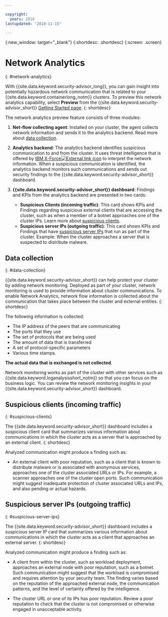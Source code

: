 ```yaml
---

copyright:
  years: 2018
lastupdated: "2018-11-15"

---
```


{:new_window: target="_blank"}
{:shortdesc: .shortdesc}
{:screen: .screen}

# Network Analytics
{: #network-analytics}

With {{site.data.keyword.security-advisor_long}}, you can gain insight into potentially hazardous network communication that is related to your {{site.data.keyword.containerlong_notm}} clusters. To preview this network analytics capability, select **Preview** from the {{site.data.keyword.security-advisor_short}} [Getting Started page](https://console.bluemix.net/security/advisor/#!/overview).
{: shortdesc}

The network analytics preview feature consists of three modules:

1. **Net-flow collecting agent**: Installed on your cluster, the agent collects network information and sends it to the analytics backend. Read more about [data collection](#data-collection).

2. **Analytics backend**: The analytics backend identifies suspicious communication to and from the cluster. It uses threat intelligence that is offered by [IBM X-Force![External link icon](../../icons/launch-glyph.svg "External link icon")](https://www.ibm.com/security/xforce) to interpret the network information. When a suspicious communication is identified, the analytics backend monitors such communications and sends out security findings to the {{site.data.keyword.security-advisor_short}} dashboard.

3. **{{site.data.keyword.security-advisor_short}} dashboard**: Findings and KPIs from the analytics backend are presented in two cards:

   - **Suspicious Clients (incoming traffic)**: This card shows KPIs and Findings regarding suspicious external clients that are accessing the cluster, such as when a member of a botnet approaches one of the cluster IPs. Learn more about [suspicious clients](#suspicious-clients).
   - **Suspicious server IPs (outgoing traffic)**: This card shows KPIs and Findings that have [suspicious server IPs](#suspicious-server-ips) that run as part of the cluster. Example: When the cluster approaches a server that is suspected to distribute malware.


## Data collection
{: #data-collection}

{{site.data.keyword.security-advisor_short}} can help protect your cluster by adding network monitoring. Deployed as part of your cluster, network monitoring is used to provide information about cluster communications. To enable Network Analytics, network flow information is collected about the communication that takes place between the cluster and external entities.
{: shortdesc}

The following information is collected:

* The IP address of the peers that are communicating
* The ports that they use
* The set of protocols that are being used
* The amount of data that is transferred
* A set of protocol-specific parameters
* Various time stamps.

**The actual data that is exchanged is not collected**.

Network monitoring works as part of the cluster with other services such as {{site.data.keyword.loganalysisshort_notm}} so that you can focus on the business logic. You can review the network monitoring insights in your {{site.data.keyword.security-advisor_short}} dashboard.


## Suspicious clients (incoming traffic)
{: #suspicious-clients}

The {{site.data.keyword.security-advisor_short}} dashboard includes a suspicious client card that summarizes various information about communications in which the cluster acts as a server that is approached by an external client.
{: shortdesc}

Analyzed communication might produce a finding such as:

- An external client with poor reputation, such as a client that is known to distribute malware or is associated with anonymous services, approaches one of the cluster associated URLs or IPs. For example, a scanner approaches one of the cluster open ports. Such communication might suggest inadequate protection of cluster associated URLs and IPs, and also pending or actual hazards.


## Suspicious server IPs (outgoing traffic)
{: #suspicious-server-ips}

The {{site.data.keyword.security-advisor_short}} dashboard includes a suspicious server IP card that summarizes various information about communications in which the cluster acts as a client that approaches an external server.
{: shortdesc}

Analyzed communication might produce a finding such as:

- A client from within the cluster, such as workload deployment, approaches an external node with poor reputation, such as a botnet. Such communication might suggest that the workload is compromised and requires attention by your security team. The finding varies based on the reputation of the approached external node, the communication patterns, and the level of certainty offered by the intelligence.

- The cluster URL or one of its IPs has poor reputation. Review a poor reputation to check that the cluster is not compromised or otherwise engaged in unacceptable activity.
